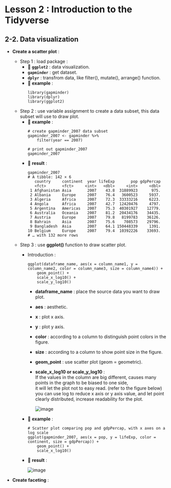 # Lesson 2 : Introduction to the Tidyverse

## 2-2. Data visualization
* __Create a scatter plot__ :
  * Step 1 : load package : 
    * 🌟 **`ggplot2`** : data visualization.
    * **`gapminder`** : get dataset.
    * **`dplyr`** : transfrom data, like filter(), mutate(), arrange() function.
    * 📝 **example** : 
      ```
      library(gapminder)
      library(dplyr)
      library(ggplot2)
      ```
  * Step 2 : use variable assignment to create a data subset, this data subset will use to draw plot.
    * 📝 **example** : 
      ```
      # create gapminder_2007 data subset
      gapminder_2007 <- gapminder %>%
          filter(year == 2007)
          
      # print out gapminder_2007
      gapminder_2007
      ```
    * 🔎 **result** :
      ```
      gapminder_2007
      # A tibble: 142 × 6
         country     continent  year lifeExp       pop gdpPercap
         <fct>       <fct>     <int>   <dbl>     <int>     <dbl>
       1 Afghanistan Asia       2007    43.8  31889923      975.
       2 Albania     Europe     2007    76.4   3600523     5937.
       3 Algeria     Africa     2007    72.3  33333216     6223.
       4 Angola      Africa     2007    42.7  12420476     4797.
       5 Argentina   Americas   2007    75.3  40301927    12779.
       6 Australia   Oceania    2007    81.2  20434176    34435.
       7 Austria     Europe     2007    79.8   8199783    36126.
       8 Bahrain     Asia       2007    75.6    708573    29796.
       9 Bangladesh  Asia       2007    64.1 150448339     1391.
      10 Belgium     Europe     2007    79.4  10392226    33693.
      # … with 132 more rows
      ```
  * Step 3 : use **ggplot()** function to draw scatter plot.
    * Introduction :
      ```
      ggplot(dataframe_name, aes(x = column_name1, y = column_name2, color = column_name3, size = column_name4)) +
          geom_point() +
          scale_x_log10() +
          scale_y_log10()
      ```
      * **dataframe_name** : place the source data you want to draw plot.
      * **aes** : aesthetic.
      * **x** : plot x axis.
      * **y** : plot y axis.
      * **color** : according to a column to distinguish point colors in the figure.
      * **size** : according to a column to show point size in the figure.
      * **geom_point** : use scatter plot (geom = geometric).
      * **scale_x_log10 or scale_y_log10** : 
        <br>If the values in the column are big different, causes many points in the graph to be biased to one side,
        <br>it will let the plot not to easy read. (refer to the figure below) 
        <br>you can use log to reduce x axis or y axis value, and let point clearly distributed, increase readability for the plot.</br>  
        
        ![image](https://user-images.githubusercontent.com/15766139/185030567-62c0fa08-679b-4fc7-aa06-2250e274f9c9.png)
        
    * 📝 **example** : 
      ```
      # Scatter plot comparing pop and gdpPercap, with x axes on a log scale
      ggplot(gapminder_2007, aes(x = pop, y = lifeExp, color = continent, size = gdpPercap)) +
          geom_point() +
          scale_x_log10()
      ```
    * 🔎 **result** :
    
      ![image](https://user-images.githubusercontent.com/15766139/185029887-697ae00b-a93e-49f0-ad26-ba018232c083.png)
    
    
* __Create faceting__ :
